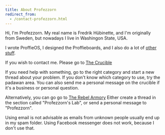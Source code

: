 ```yaml
---
title: About Profezzorn
redirect_from:
  - /contact-profezzorn.html
---
```


Hi, I'm Profezzorn.
My real name is Fredrik Hübinette, and I'm originally from Sweden, but nowadays I live in Washingon State, USA.

I wrote ProffieOS, I designed the Proffieboards, and I also do a lot of [other stuff](https://fredrik.hubbe.net/).

If you wish to contact me. Please go to [The Crucible](https://crucible.hubbe.net)

If you need help with something, go to the right category and start a new thread about your problem.
If you don't know which category to use, try the padawan area. You can also send me a personal message
on the crucible if it's a business or personal question.

Alternatively, you can go go to [The Rebel Armory](https://therebelarmory.com/board/97/profezzorns-lab)
Either create a thread in the section called "Profezzorn's Lab", or send a personal message to "Profezzorn".

Using email is not advisable as emails from unknown people usually end up in my spam folder.
Using Facebook messenger does not work, because I don't use that.
